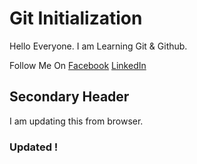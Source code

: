 # Git Initialization

Hello Everyone. I am Learning Git & Github.

Follow Me On [Facebook](https://www.facebook.com/iamibrahim.riaz) [LinkedIn](https://www.linkedin.com/in/iamibrahimriaz/)

## Secondary Header

I am updating this from browser.

### Updated !
